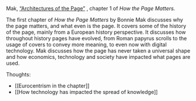 Mak, [“Architectures of the Page”](https://raley.english.ucsb.edu/wp-content2/uploads/234/Mak.pdf) , chapter 1 of _How the Page Matters._

The first chapter of _How the Page Matters_ by Bonnie Mak discusses why the page matters, and what even is the page. It covers some of the history of the page, mainly from a European history perspective. It discusses how throughout history pages have evolved, from Roman papyrus scrolls to the usage of covers to convey more meaning, to even now with digital technology. Mak discusses how the page has never taken a universal shape and how economics, technology and society have impacted what pages are used.

Thoughts: 
- [[Eurocentrism in the chapter]]
- [[How technology has impacted the spread of knowledge]]
